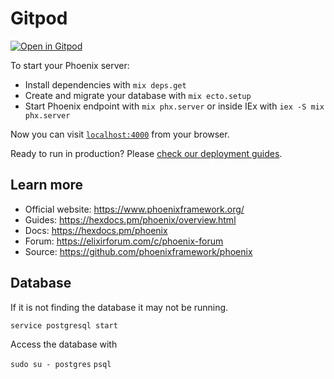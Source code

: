# Gitpod

[![Open in Gitpod](https://gitpod.io/button/open-in-gitpod.svg)](https://gitpod.io/#https://github.com/DrillZero/phoenix-gitpod)

To start your Phoenix server:

  * Install dependencies with `mix deps.get`
  * Create and migrate your database with `mix ecto.setup`
  * Start Phoenix endpoint with `mix phx.server` or inside IEx with `iex -S mix phx.server`

Now you can visit [`localhost:4000`](http://localhost:4000) from your browser.

Ready to run in production? Please [check our deployment guides](https://hexdocs.pm/phoenix/deployment.html).

## Learn more

  * Official website: https://www.phoenixframework.org/
  * Guides: https://hexdocs.pm/phoenix/overview.html
  * Docs: https://hexdocs.pm/phoenix
  * Forum: https://elixirforum.com/c/phoenix-forum
  * Source: https://github.com/phoenixframework/phoenix

## Database

If it is not finding the database it may not be running.

`service postgresql start`

Access the database with

`sudo su - postgres`
`psql`